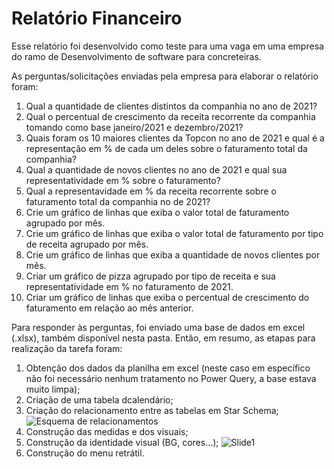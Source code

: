 # Relatório Financeiro

Esse relatório foi desenvolvido como teste para uma vaga em uma empresa do ramo de Desenvolvimento de software para concreteiras.

As perguntas/solicitações enviadas pela empresa para elaborar o relatório foram:

1. Qual a quantidade de clientes distintos da companhia no ano de 2021?
2. Qual o percentual de crescimento da receita recorrente da companhia tomando como base janeiro/2021 e dezembro/2021?
3. Quais foram os 10 maiores clientes da Topcon no ano de 2021 e qual é a representação em % de cada um deles sobre o faturamento total da companhia?
4. Qual a quantidade de novos clientes no ano de 2021 e qual sua representatividade em % sobre o faturamento?
5. Qual a representavidade em % da receita recorrente sobre o faturamento total da companhia no de 2021?
6. Crie um gráfico de linhas que exiba o valor total de faturamento agrupado por mês.
7. Crie um gráfico de linhas que exiba o valor total de faturamento por tipo de receita agrupado por mês.
8. Crie um gráfico de linhas que exiba a quantidade de novos clientes por mês.
9. Criar um gráfico de pizza agrupado por tipo de receita e sua representatividade em % no faturamento de 2021.
10. Criar um gráfico de linhas que exiba o percentual de crescimento do faturamento em relação ao mês anterior.

Para responder às perguntas, foi enviado uma base de dados em excel (.xlsx), também disponível nesta pasta.
Então, em resumo, as etapas para realização da tarefa foram:
1. Obtenção dos dados da planilha em excel (neste caso em específico não foi necessário nenhum tratamento no Power Query, a base estava muito limpa);
2. Criação de uma tabela dcalendário;
3. Criação do relacionamento entre as tabelas em Star Schema;
![Esquema de relacionamentos](https://github.com/DeniseBP/Relatorios_PBI/assets/135619206/013f2f87-1cdf-4f5e-a7e2-75353cad8619)
5. Construção das medidas e dos visuais;
4. Construção da identidade visual (BG, cores...);
![Slide1](https://github.com/DeniseBP/Relatorios_PBI/assets/135619206/edcbf88e-5218-4fb9-83ec-54ee38eed298)
6. Construção do menu retrátil.
